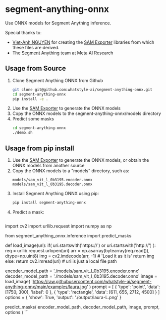 # segment-anything-onnx

Use ONNX models for Segment Anything inference.

Special thanks to:
- [Viet-Anh NGUYEN](https://github.com/vietanhdev) for creating the [SAM Exporter](https://github.com/vietanhdev/samexporter) libraries from which these files are derived.
- The [Segment Anything](https://github.com/facebookresearch/segment-anything) team at Meta AI Research


## Usage from Source

1. Clone Segment Anything ONNX from Github
    ```bash
    git clone git@github.com:whatstyle-ai/segment-anything-onnx.git
    cd segment-anything-onnx
    pip install -e .
    ```
2. Use the [SAM Exporter](https://github.com/vietanhdev/samexporter) to generate the ONNX models
3. Copy the ONNX models to the segment-anything-onnx/models directory
4. Predict some masks 
    ```bash
    cd segment-anything-onnx
    ./demo.sh
    ```

## Usage from pip install

1. Use the [SAM Exporter](https://github.com/vietanhdev/samexporter) to generate the ONNX models, or obtain the ONNX models from another source
2. Copy the ONNX models to a "models" directory, such as:
    ```
    models/sam_vit_l_0b3195.encoder.onnx
    models/sam_vit_l_0b3195.decoder.onnx
    ```
3. Install Segment Anything ONNX using pip:
    ```bash
    pip install segment-anything-onnx
    ```
4. Predict a mask:
    ```python
import cv2
import urllib.request
import numpy as np

from segment_anything_onnx.inference import predict_masks


def load_image(uri):
    if( uri.startswith('https://') or uri.startswith('http://') ):
        req = urllib.request.urlopen(uri)
        arr = np.asarray(bytearray(req.read()), dtype=np.uint8)
        img = cv2.imdecode(arr, -1) # 'Load it as it is'
        return img
    else: 
        return cv2.imread(uri)  # uri is just a local file path


encoder_model_path = './models/sam_vit_l_0b3195.encoder.onnx'
decoder_model_path = './models/sam_vit_l_0b3195.decoder.onnx'
image = load_image( 'https://raw.githubusercontent.com/whatstyle-ai/segment-anything-onnx/main/examples/laura.jpg' )
prompt = [
    { 'type': 'point', 'data': [1750, 300], 'label': 0 },
    { 'type': 'rectangle', 'data': [611, 655, 2712, 4500] }
]
options = {
    'show': True,
    'output': './output/laura-L.png'
}

predict_masks( encoder_model_path, decoder_model_path, image, prompt, options )
    ```